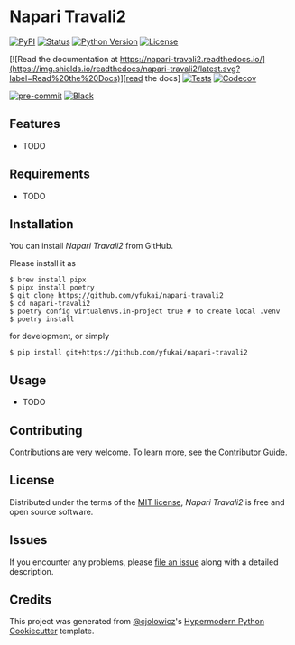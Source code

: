 # Napari Travali2

[![PyPI](https://img.shields.io/pypi/v/napari-travali2.svg)][pypi_]
[![Status](https://img.shields.io/pypi/status/napari-travali2.svg)][status]
[![Python Version](https://img.shields.io/pypi/pyversions/napari-travali2)][python version]
[![License](https://img.shields.io/pypi/l/napari-travali2)][license]

[![Read the documentation at https://napari-travali2.readthedocs.io/](https://img.shields.io/readthedocs/napari-travali2/latest.svg?label=Read%20the%20Docs)][read the docs]
[![Tests](https://github.com/yfukai/napari-travali2/workflows/Tests/badge.svg)][tests]
[![Codecov](https://codecov.io/gh/yfukai/napari-travali2/branch/main/graph/badge.svg)][codecov]

[![pre-commit](https://img.shields.io/badge/pre--commit-enabled-brightgreen?logo=pre-commit&logoColor=white)][pre-commit]
[![Black](https://img.shields.io/badge/code%20style-black-000000.svg)][black]

[pypi_]: https://pypi.org/project/napari-travali2/
[status]: https://pypi.org/project/napari-travali2/
[python version]: https://pypi.org/project/napari-travali2
[read the docs]: https://napari-travali2.readthedocs.io/
[tests]: https://github.com/yfukai/napari-travali2/actions?workflow=Tests
[codecov]: https://app.codecov.io/gh/yfukai/napari-travali2
[pre-commit]: https://github.com/pre-commit/pre-commit
[black]: https://github.com/psf/black

## Features

- TODO

## Requirements

- TODO

## Installation

You can install _Napari Travali2_ from GitHub.

Please install it as 

```console
$ brew install pipx
$ pipx install poetry
$ git clone https://github.com/yfukai/napari-travali2
$ cd napari-travali2 
$ poetry config virtualenvs.in-project true # to create local .venv 
$ poetry install 
```
for development, or simply
```console
$ pip install git+https://github.com/yfukai/napari-travali2
```

<!--
You can install _Napari Travali2_ via [pip] from [PyPI]:
```console
$ pip install napari-travali2
```
-->

## Usage

- TODO 
<!--Please see the [Command-line Reference] for details. -->

## Contributing

Contributions are very welcome.
To learn more, see the [Contributor Guide].

## License

Distributed under the terms of the [MIT license][license],
_Napari Travali2_ is free and open source software.

## Issues

If you encounter any problems,
please [file an issue] along with a detailed description.

## Credits

This project was generated from [@cjolowicz]'s [Hypermodern Python Cookiecutter] template.

[@cjolowicz]: https://github.com/cjolowicz
[pypi]: https://pypi.org/
[hypermodern python cookiecutter]: https://github.com/cjolowicz/cookiecutter-hypermodern-python
[file an issue]: https://github.com/yfukai/napari-travali2/issues
[pip]: https://pip.pypa.io/

<!-- github-only -->

[license]: https://github.com/yfukai/napari-travali2/blob/main/LICENSE
[contributor guide]: https://github.com/yfukai/napari-travali2/blob/main/CONTRIBUTING.md
[command-line reference]: https://napari-travali2.readthedocs.io/en/latest/usage.html
